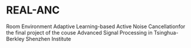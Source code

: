 # REAL-ANC
Room Environment Adaptive Learning-based Active Noise Cancellationfor the final project of the couse Advanced Signal Processing in Tsinghua-Berkley Shenzhen Institute
